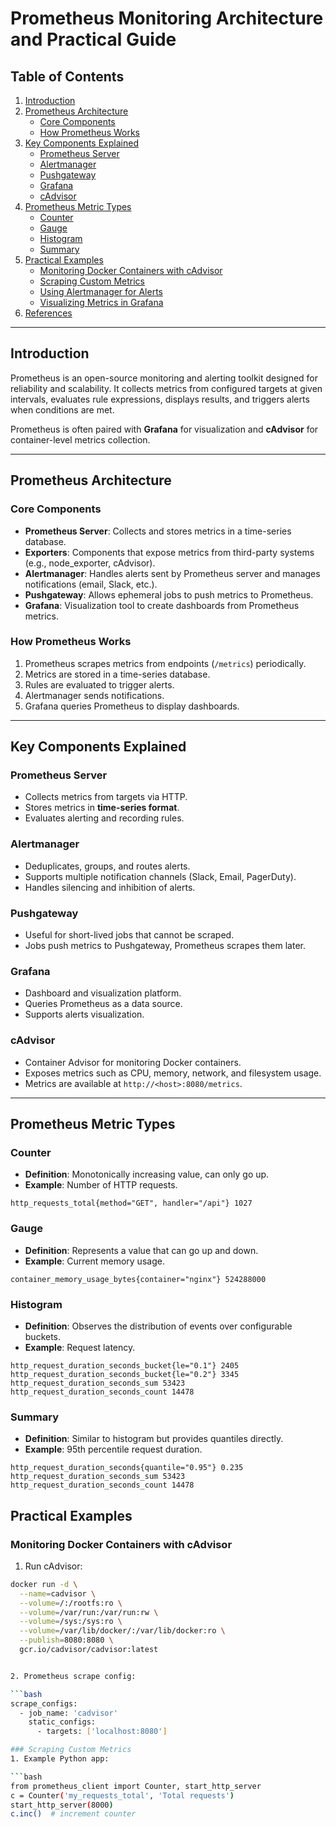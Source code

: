 # Prometheus Monitoring Architecture and Practical Guide

## Table of Contents
1. [Introduction](#introduction)
2. [Prometheus Architecture](#prometheus-architecture)
   - [Core Components](#core-components)
   - [How Prometheus Works](#how-prometheus-works)
3. [Key Components Explained](#key-components-explained)
   - [Prometheus Server](#prometheus-server)
   - [Alertmanager](#alertmanager)
   - [Pushgateway](#pushgateway)
   - [Grafana](#grafana)
   - [cAdvisor](#cadvisor)
4. [Prometheus Metric Types](#prometheus-metric-types)
   - [Counter](#counter)
   - [Gauge](#gauge)
   - [Histogram](#histogram)
   - [Summary](#summary)
5. [Practical Examples](#practical-examples)
   - [Monitoring Docker Containers with cAdvisor](#monitoring-docker-containers-with-cadvisor)
   - [Scraping Custom Metrics](#scraping-custom-metrics)
   - [Using Alertmanager for Alerts](#using-alertmanager-for-alerts)
   - [Visualizing Metrics in Grafana](#visualizing-metrics-in-grafana)
6. [References](#references)

---

## Introduction
Prometheus is an open-source monitoring and alerting toolkit designed for reliability and scalability. It collects metrics from configured targets at given intervals, evaluates rule expressions, displays results, and triggers alerts when conditions are met.  

Prometheus is often paired with **Grafana** for visualization and **cAdvisor** for container-level metrics collection.

---

## Prometheus Architecture

### Core Components
- **Prometheus Server**: Collects and stores metrics in a time-series database.
- **Exporters**: Components that expose metrics from third-party systems (e.g., node_exporter, cAdvisor).
- **Alertmanager**: Handles alerts sent by Prometheus server and manages notifications (email, Slack, etc.).
- **Pushgateway**: Allows ephemeral jobs to push metrics to Prometheus.
- **Grafana**: Visualization tool to create dashboards from Prometheus metrics.

### How Prometheus Works
1. Prometheus scrapes metrics from endpoints (`/metrics`) periodically.
2. Metrics are stored in a time-series database.
3. Rules are evaluated to trigger alerts.
4. Alertmanager sends notifications.
5. Grafana queries Prometheus to display dashboards.

---

## Key Components Explained

### Prometheus Server
- Collects metrics from targets via HTTP.
- Stores metrics in **time-series format**.
- Evaluates alerting and recording rules.

### Alertmanager
- Deduplicates, groups, and routes alerts.
- Supports multiple notification channels (Slack, Email, PagerDuty).
- Handles silencing and inhibition of alerts.

### Pushgateway
- Useful for short-lived jobs that cannot be scraped.
- Jobs push metrics to Pushgateway, Prometheus scrapes them later.

### Grafana
- Dashboard and visualization platform.
- Queries Prometheus as a data source.
- Supports alerts visualization.

### cAdvisor
- Container Advisor for monitoring Docker containers.
- Exposes metrics such as CPU, memory, network, and filesystem usage.
- Metrics are available at `http://<host>:8080/metrics`.

---

## Prometheus Metric Types

### Counter
- **Definition**: Monotonically increasing value, can only go up.
- **Example**: Number of HTTP requests.
```text
http_requests_total{method="GET", handler="/api"} 1027
```

### Gauge
- **Definition**: Represents a value that can go up and down.
- **Example**: Current memory usage.
```text
container_memory_usage_bytes{container="nginx"} 524288000
```

### Histogram
- **Definition**: Observes the distribution of events over configurable buckets.
- **Example**: Request latency.
```text
http_request_duration_seconds_bucket{le="0.1"} 2405
http_request_duration_seconds_bucket{le="0.2"} 3345
http_request_duration_seconds_sum 53423
http_request_duration_seconds_count 14478
```

### Summary
- **Definition**: Similar to histogram but provides quantiles directly.
- **Example**: 95th percentile request duration.
```text
http_request_duration_seconds{quantile="0.95"} 0.235
http_request_duration_seconds_sum 53423
http_request_duration_seconds_count 14478
```

## Practical Examples

### Monitoring Docker Containers with cAdvisor
1. Run cAdvisor:

```bash
docker run -d \
  --name=cadvisor \
  --volume=/:/rootfs:ro \
  --volume=/var/run:/var/run:rw \
  --volume=/sys:/sys:ro \
  --volume=/var/lib/docker/:/var/lib/docker:ro \
  --publish=8080:8080 \
  gcr.io/cadvisor/cadvisor:latest


2. Prometheus scrape config:

```bash
scrape_configs:
  - job_name: 'cadvisor'
    static_configs:
      - targets: ['localhost:8080']

### Scraping Custom Metrics
1. Example Python app:

```bash
from prometheus_client import Counter, start_http_server
c = Counter('my_requests_total', 'Total requests')
start_http_server(8000)
c.inc()  # increment counter


